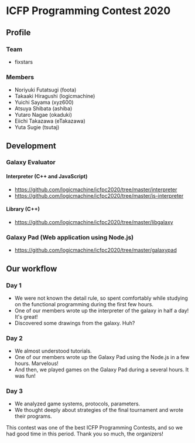 # ICFP Programming Contest 2020

## Profile

### Team
* fixstars

### Members
* Noriyuki Futatsugi (foota)
* Takaaki Hiragushi (logicmachine)
* Yuichi Sayama (xyz600)
* Atsuya Shibata (ashiba)
* Yutaro Nagae (okaduki)
* Eiichi Takazawa (eTakazawa)
* Yuta Sugie (tsutaj)

## Development

### Galaxy Evaluator

#### Interpreter (C++ and JavaScript)
* https://github.com/logicmachine/icfpc2020/tree/master/interpreter
* https://github.com/logicmachine/icfpc2020/tree/master/js-interpreter

#### Library (C++)
* https://github.com/logicmachine/icfpc2020/tree/master/libgalaxy

### Galaxy Pad (Web application using Node.js)
* https://github.com/logicmachine/icfpc2020/tree/master/galaxypad

## Our workflow

### Day 1
* We were not known the detail rule, so spent comfortably while studying on the functional programming during the first few hours.
* One of our members wrote up the interpreter of the galaxy in half a day! It's great!
* Discovered some drawings from the galaxy. Huh?

### Day 2
* We almost understood tutorials.
* One of our members wrote up the Galaxy Pad using the Node.js in a few hours. Marvelous!
* And then, we played games on the Galaxy Pad during a several hours. It was fun!

### Day 3
* We analyzed game systems, protocols, parameters.
* We thought deeply about strategies of the final tournament and wrote their programs.

This contest was one of the best ICFP Programming Contests, and so we had good time in this period.
Thank you so much, the organizers!
